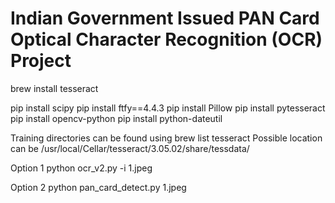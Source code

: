 # Indian Government Issued PAN Card Optical Character Recognition (OCR) Project


brew install tesseract

pip install scipy
pip install ftfy==4.4.3
pip install Pillow
pip install pytesseract
pip install opencv-python
pip install python-dateutil


Training directories can be found using brew list tesseract Possible location can be /usr/local/Cellar/tesseract/3.05.02/share/tessdata/

Option 1
python ocr_v2.py -i 1.jpeg

Option 2
python pan_card_detect.py 1.jpeg